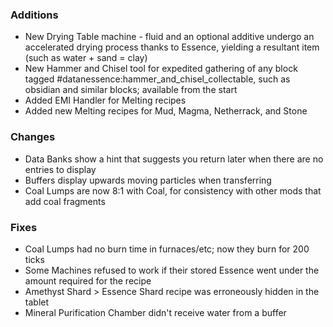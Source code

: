 ### Additions
- New Drying Table machine - fluid and an optional additive undergo an accelerated drying process thanks to Essence, yielding a resultant item (such as water + sand = clay)
- New Hammer and Chisel tool for expedited gathering of any block tagged #datanessence:hammer_and_chisel_collectable, such as obsidian and similar blocks; available from the start
- Added EMI Handler for Melting recipes
- Added new Melting recipes for Mud, Magma, Netherrack, and Stone

### Changes
- Data Banks show a hint that suggests you return later when there are no entries to display
- Buffers display upwards moving particles when transferring
- Coal Lumps are now 8:1 with Coal, for consistency with other mods that add coal fragments

### Fixes
- Coal Lumps had no burn time in furnaces/etc; now they burn for 200 ticks
- Some Machines refused to work if their stored Essence went under the amount required for the recipe
- Amethyst Shard > Essence Shard recipe was erroneously hidden in the tablet
- Mineral Purification Chamber didn't receive water from a buffer